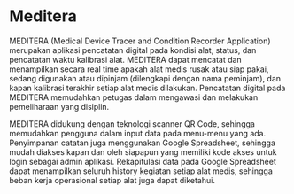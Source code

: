 # Meditera

MEDITERA (Medical Device Tracer and Condition Recorder Application) merupakan aplikasi pencatatan digital pada kondisi alat, status, dan pencatatan waktu kalibrasi alat. MEDITERA dapat mencatat dan menampilkan secara real time  apakah alat medis rusak atau siap pakai, sedang digunakan atau dipinjam (dilengkapi dengan nama peminjam), dan kapan kalibrasi terakhir setiap alat medis dilakukan. Pencatatan digital pada MEDITERA memudahkan petugas dalam mengawasi dan melakukan pemeliharaan yang disiplin.

MEDITERA didukung dengan teknologi scanner QR Code, sehingga memudahkan pengguna dalam input data pada menu-menu yang ada. Penyimpanan catatan juga menggunakan Google Spreadsheet, sehingga mudah diakses kapan dan oleh siapapun yang memiliki kode akses untuk login sebagai admin aplikasi. Rekapitulasi data pada Google Spreadsheet dapat menampilkan seluruh history kegiatan setiap alat medis, sehingga beban kerja operasional setiap alat juga dapat diketahui.

